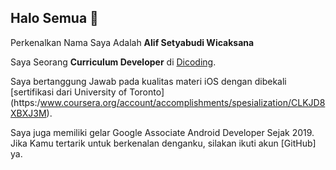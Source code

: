 ## Halo Semua 👋

Perkenalkan Nama Saya Adalah **Alif Setyabudi Wicaksana**

Saya Seorang **Curriculum Developer** di [Dicoding](https://www.dicoding.com/).

Saya bertanggung Jawab pada kualitas materi iOS dengan dibekali [sertifikasi dari University of Toronto]
(https:/www.coursera.org/account/accomplishments/spesialization/CLKJD8XBXJ3M).

Saya juga memiliki gelar Google Associate Android Developer Sejak 2019.  
Jika Kamu tertarik untuk berkenalan denganku, silakan ikuti akun [GitHub] ya.
